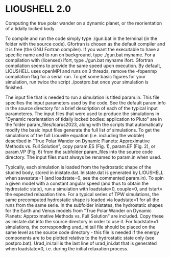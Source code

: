# LIOUSHELL 2.0
Computing the true polar wander on a dynamic planet, or the reorientation of a tidally locked body

To compile and run the code simply type ./gun.bat in the terminal (in the folder with the source code). Gfortran is chosen as the default compiler and it is free (the GNU Fortran compiler). If you want the executable to have a specific name and to run on background, type ./gun.bat myname. For a compilation with (licensed) ifort, type ./gun.bat myname ifort. Gfortran compilation seems to provide the same speed upon execution. By default, LIOUSHELL uses openMPI and runs on 3 threads, remove the -fopenmp compilation flag for a serial run. To get some basic figures for your simulation, run twice the script ./postpro.bat once your simulation is finished.

The input file that is needed to run a simulation is titled param.in. This file specifies the input parameters used by the code. See the default param.info in the source directory for a brief description of each of the typical input parameteres. The input files that were used to produce the simulations in "Dynamic reorientation of tidally locked bodies: application to Pluto" are in the folder param_files/Icarus2023, along with the scripts that automatically modify the basic input files generate the full list of simulations. To get the simulations of the full Liouville equation (i.e. including the wobble) described in "True Polar Wander on Dynamic Planets: Approximative Methods vs. Full Solution", copy param.ES (Fig. 1), param.EF (Fig. 2), or param.VP (Fig. 6) from the subfolder param_files into the source code directory. The input files must always be renamed to param.in when used.

Typically, each simulation is loaded from the hydrostatic shape of the studied body, stored in inistate.dat. Inistate.dat is generated by LIOUSHELL when savestate=1 (and loadstate=0, see the commented param.in). To spin a given model with a constant angular speed (and thus to obtain the hydrostatic state), run a simulation with loadstate=0, couple=0, and tstart= the expected relaxation time. For a typical series of TPW simulations, the same precomputed hydrostatic shape is loaded via loadstate=1 for all the runs from the same serie. In the subfolder inistates, the hydrostatic shapes for the Earth and Venus models from "True Polar Wander on Dynamic Planets: Approximative Methods vs. Full Solution" are included. Copy these as inistate.dat into the source directory in order to use it. For loadstate=1 simulations, the corresponding urad_ini.tail file should be placed on the same level as the source code directory - this file is needed if the energy components are to be plotted relative to the hydrostatic state only (see postpro.bat). Urad_ini.tail is the last line of urad_ini.dat that is generated when loadstate=0, i.e. during the initial relaxation process.

